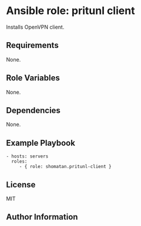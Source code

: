 Ansible role: pritunl client
=========

Installs OpenVPN client.

Requirements
------------

None.

Role Variables
--------------

None.

Dependencies
------------

None.

Example Playbook
----------------

    - hosts: servers
      roles:
         - { role: shomatan.pritunl-client }

License
-------

MIT

Author Information
------------------
